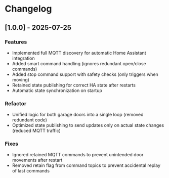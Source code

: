 # Changelog

## [1.0.0] - 2025-07-25

### Features
- Implemented full MQTT discovery for automatic Home Assistant integration
- Added smart command handling (ignores redundant open/close commands)
- Added stop command support with safety checks (only triggers when moving)
- Retained state publishing for correct HA state after restarts
- Automatic state synchronization on startup

### Refactor
- Unified logic for both garage doors into a single loop (removed redundant code)
- Optimized state publishing to send updates only on actual state changes (reduced MQTT traffic)

### Fixes
- Ignored retained MQTT commands to prevent unintended door movements after restart
- Removed retain flag from command topics to prevent accidental replay of last commands
